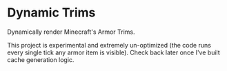 # Dynamic Trims

Dynamically render Minecraft's Armor Trims.

This project is experimental and extremely un-optimized (the code runs every single tick any armor item is visible). Check back later once I've built cache generation logic.